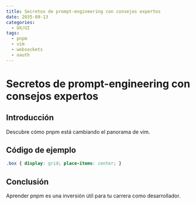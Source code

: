 ```yaml
---
title: Secretos de prompt-engineering con consejos expertos
date: 2035-09-13
categories:
  - UX/UI
tags:
  - pnpm
  - vim
  - websockets
  - oauth
---
```


# Secretos de prompt-engineering con consejos expertos

## Introducción

Descubre cómo pnpm está cambiando el panorama de vim.

## Código de ejemplo

```css
.box { display: grid; place-items: center; }
```

## Conclusión

Aprender pnpm es una inversión útil para tu carrera como desarrollador.